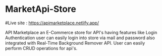 # MarketApi-Store

#Live site : https://apimarketplace.netlify.app/


 API Marketplace an E-Commerce store for API's having features like  Login Authentication user can easily login into store via mail and password also integrated with Real-Time Background Remover API. User can easily perform CRUD operations for api's.
